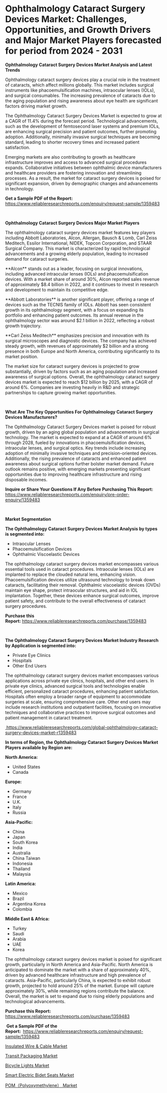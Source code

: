 <p><h1>Ophthalmology Cataract Surgery Devices Market: Challenges, Opportunities, and Growth Drivers and Major Market Players forecasted for period from 2024 - 2031</h1></p><p><strong>Ophthalmology Cataract Surgery Devices Market Analysis and Latest Trends</strong></p>
<p><p>Ophthalmology cataract surgery devices play a crucial role in the treatment of cataracts, which affect millions globally. This market includes surgical instruments like phacoemulsification machines, intraocular lenses (IOLs), and surgical consumables. The increasing prevalence of cataracts due to the aging population and rising awareness about eye health are significant factors driving market growth. </p><p>The Ophthalmology Cataract Surgery Devices Market is expected to grow at a CAGR of 11.4% during the forecast period. Technological advancements, such as the development of femtosecond laser systems and premium IOLs, are enhancing surgical precision and patient outcomes, further promoting adoption. Additionally, minimally invasive surgical techniques are becoming standard, leading to shorter recovery times and increased patient satisfaction. </p><p>Emerging markets are also contributing to growth as healthcare infrastructure improves and access to advanced surgical procedures expands. Collaborative initiatives between ophthalmic device manufacturers and healthcare providers are fostering innovation and streamlining processes. As a result, the market for cataract surgery devices is poised for significant expansion, driven by demographic changes and advancements in technology.</p></p>
<p><strong>Get a Sample PDF of the Report:&nbsp;</strong> <a href="https://www.reliableresearchreports.com/enquiry/request-sample/1359483?utm_campaign=8&utm_medium=2&utm_source=Github&utm_content=ia&utm_term=17112024&utm_id=ophthalmology-cataract-surgery-devices">https://www.reliableresearchreports.com/enquiry/request-sample/1359483</a></p>
<p>&nbsp;</p>
<p><strong>Ophthalmology Cataract Surgery Devices Major Market Players</strong></p>
<p><p>The ophthalmology cataract surgery devices market features key players including Abbott Laboratories, Alcon, Allergan, Bausch & Lomb, Carl Zeiss Meditech, Essilor International, NIDEK, Topcon Corporation, and STAAR Surgical Company. This market is characterized by rapid technological advancements and a growing elderly population, leading to increased demand for cataract surgeries.</p><p>**Alcon** stands out as a leader, focusing on surgical innovations, including advanced intraocular lenses (IOLs) and phacoemulsification devices. With a market share of around 30%, Alcon reported sales revenue of approximately $8.4 billion in 2022, and it continues to invest in research and development to maintain its competitive edge.</p><p>**Abbott Laboratories** is another significant player, offering a range of devices such as the TECNIS family of IOLs. Abbott has seen consistent growth in its ophthalmology segment, with a focus on expanding its portfolio and enhancing patient outcomes. Its annual revenue in the ophthalmology sector was around $2.1 billion in 2022, reflecting a robust growth trajectory.</p><p>**Carl Zeiss Meditech** emphasizes precision and innovation with its surgical microscopes and diagnostic devices. The company has achieved steady growth, with revenues of approximately $2 billion and a strong presence in both Europe and North America, contributing significantly to its market position.</p><p>The market size for cataract surgery devices is projected to grow substantially, driven by factors such as an aging population and increased awareness of surgical options. Overall, the ophthalmology cataract surgery devices market is expected to reach $12 billion by 2025, with a CAGR of around 6%. Companies are investing heavily in R&D and strategic partnerships to capture growing market opportunities.</p></p>
<p>&nbsp;</p>
<p><strong>What Are The Key Opportunities For Ophthalmology Cataract Surgery Devices Manufacturers?</strong></p>
<p><p>The Ophthalmology Cataract Surgery Devices market is poised for robust growth, driven by an aging global population and advancements in surgical technology. The market is expected to expand at a CAGR of around 6% through 2028, fueled by innovations in phacoemulsification devices, intraocular lenses, and surgical optics. Key trends include increasing adoption of minimally invasive techniques and precision-oriented devices. Additionally, the rising prevalence of cataracts and enhanced patient awareness about surgical options further bolster market demand. Future outlook remains positive, with emerging markets presenting significant opportunities due to improving healthcare infrastructure and rising disposable incomes.</p></p>
<p><strong>Inquire or Share Your Questions If Any Before Purchasing This Report:</strong> <a href="https://www.reliableresearchreports.com/enquiry/pre-order-enquiry/1359483?utm_campaign=8&utm_medium=2&utm_source=Github&utm_content=ia&utm_term=17112024&utm_id=ophthalmology-cataract-surgery-devices">https://www.reliableresearchreports.com/enquiry/pre-order-enquiry/1359483</a></p>
<p>&nbsp;</p>
<p><strong>Market Segmentation</strong></p>
<p><strong>The Ophthalmology Cataract Surgery Devices Market Analysis by types is segmented into:</strong></p>
<p><ul><li>Intraocular Lenses</li><li>Phacoemulsification Devices</li><li>Ophthalmic Viscoelastic Devices</li></ul></p>
<p><p>The ophthalmology cataract surgery devices market encompasses various essential tools used in cataract procedures. Intraocular lenses (IOLs) are implanted to replace the clouded natural lens, enhancing vision. Phacoemulsification devices utilize ultrasound technology to break down cataracts, facilitating their removal. Ophthalmic viscoelastic devices (OVDs) maintain eye shape, protect intraocular structures, and aid in IOL implantation. Together, these devices enhance surgical outcomes, improve patient safety, and contribute to the overall effectiveness of cataract surgery procedures.</p></p>
<p><strong>Purchase this Report:&nbsp;</strong><a href="https://www.reliableresearchreports.com/purchase/1359483?utm_campaign=8&utm_medium=2&utm_source=Github&utm_content=ia&utm_term=17112024&utm_id=ophthalmology-cataract-surgery-devices">https://www.reliableresearchreports.com/purchase/1359483</a></p>
<p>&nbsp;</p>
<p><strong>The Ophthalmology Cataract Surgery Devices Market Industry Research by Application is segmented into:</strong></p>
<p><ul><li>Private Eye Clinics</li><li>Hospitals</li><li>Other End Users</li></ul></p>
<p><p>The ophthalmology cataract surgery devices market encompasses various applications across private eye clinics, hospitals, and other end users. In private eye clinics, advanced surgical tools and technologies enable efficient, personalized cataract procedures, enhancing patient satisfaction. Hospitals often employ a broader range of equipment to accommodate surgeries at scale, ensuring comprehensive care. Other end users may include research institutions and outpatient facilities, focusing on innovative techniques and collaborative practices to improve surgical outcomes and patient management in cataract treatment.</p></p>
<p><a href="https://www.reliableresearchreports.com/global-ophthalmology-cataract-surgery-devices-market-r1359483?utm_campaign=8&utm_medium=2&utm_source=Github&utm_content=ia&utm_term=17112024&utm_id=ophthalmology-cataract-surgery-devices">&nbsp;https://www.reliableresearchreports.com/global-ophthalmology-cataract-surgery-devices-market-r1359483</a></p>
<p><strong>In terms of Region, the Ophthalmology Cataract Surgery Devices Market Players available by Region are:</strong></p>
<p>
    <p> <strong> North America: </strong>
        <ul>
            <li>United States</li>
            <li>Canada</li>
        </ul>
        </p> 
    <p> <strong> Europe: </strong>
        <ul>
            <li>Germany</li>
            <li>France</li>
            <li>U.K.</li>
            <li>Italy</li>
            <li>Russia</li>
        </ul>
        </p> 
    <p> <strong> Asia-Pacific: </strong>
        <ul>
            <li>China</li>
            <li>Japan</li>
            <li>South Korea</li>
            <li>India</li>
            <li>Australia</li>
            <li>China Taiwan</li>
            <li>Indonesia</li>
            <li>Thailand</li>
            <li>Malaysia</li>
        </ul>
        </p> 
    <p> <strong> Latin America: </strong>
        <ul>
            <li>Mexico</li>
            <li>Brazil</li>
            <li>Argentina Korea</li>
            <li>Colombia</li>
        </ul>
        </p> 
    <p> <strong> Middle East & Africa: </strong>
        <ul>
            <li>Turkey</li>
            <li>Saudi</li>
            <li>Arabia</li>
            <li>UAE</li>
            <li>Korea</li>
        </ul>
    </p>
    </p>
<p><p>The ophthalmology cataract surgery devices market is poised for significant growth, particularly in North America and Asia-Pacific. North America is anticipated to dominate the market with a share of approximately 40%, driven by advanced healthcare infrastructure and high prevalence of cataracts. Asia-Pacific, particularly China, is expected to exhibit robust growth, projected to hold around 25% of the market. Europe will capture approximately 30%, while remaining regions contribute the balance. Overall, the market is set to expand due to rising elderly populations and technological advancements.</p></p>
<p><strong>Purchase this Report: </strong><a href="https://www.reliableresearchreports.com/purchase/1359483?utm_campaign=8&utm_medium=2&utm_source=Github&utm_content=ia&utm_term=17112024&utm_id=ophthalmology-cataract-surgery-devices">https://www.reliableresearchreports.com/purchase/1359483</a></p>
<p>&nbsp;<strong>Get a Sample PDF of the Report:&nbsp;&nbsp;</strong><a href="https://www.reliableresearchreports.com/enquiry/request-sample/1359483?utm_campaign=8&utm_medium=2&utm_source=Github&utm_content=ia&utm_term=17112024&utm_id=ophthalmology-cataract-surgery-devices">https://www.reliableresearchreports.com/enquiry/request-sample/1359483</a></p>
<p><strong></strong></p>
<p><p><a href="https://www.linkedin.com/pulse/comprehensive-insulated-wire-cable-market-report-regional-analysis-xfq8f?utm_campaign=8&utm_medium=2&utm_source=Github&utm_content=ia&utm_term=17112024&utm_id=ophthalmology-cataract-surgery-devices">Insulated Wire & Cable Market</a></p><p><a href="https://issuu.com/reportprime-2/docs/transit-packaging-market-size-2030._56e6330922dceb?utm_campaign=8&utm_medium=2&utm_source=Github&utm_content=ia&utm_term=17112024&utm_id=ophthalmology-cataract-surgery-devices">Transit Packaging Market</a></p><p><a href="https://www.linkedin.com/pulse/influencing-factors-bicycle-lights-market-insights-growth-projections-pjcqc?utm_campaign=8&utm_medium=2&utm_source=Github&utm_content=ia&utm_term=17112024&utm_id=ophthalmology-cataract-surgery-devices">Bicycle Lights Market</a></p><p><a href="https://github.com/AfsanaMia652/Market-Research-Report-List-1/blob/main/smart-electric-bidet-seats-market.md?utm_campaign=8&utm_medium=2&utm_source=Github&utm_content=ia&utm_term=17112024&utm_id=ophthalmology-cataract-surgery-devices">Smart Electric Bidet Seats Market</a></p><p><a href="https://github.com/PeterParrish5/Market-Research-Report-List-7/blob/main/pompolyoxymethylene-market.md?utm_campaign=8&utm_medium=2&utm_source=Github&utm_content=ia&utm_term=17112024&utm_id=ophthalmology-cataract-surgery-devices">POM（Polyoxymethylene） Market</a></p></p>